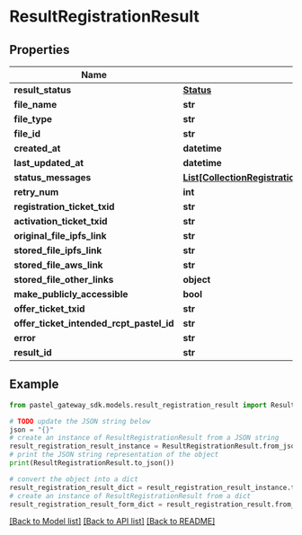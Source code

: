 # ResultRegistrationResult


## Properties

Name | Type | Description | Notes
------------ | ------------- | ------------- | -------------
**result_status** | [**Status**](Status.md) |  | 
**file_name** | **str** |  | [optional] 
**file_type** | **str** |  | [optional] 
**file_id** | **str** |  | [optional] 
**created_at** | **datetime** |  | [optional] 
**last_updated_at** | **datetime** |  | [optional] 
**status_messages** | [**List[CollectionRegistrationResultStatusMessagesInner]**](CollectionRegistrationResultStatusMessagesInner.md) |  | [optional] 
**retry_num** | **int** |  | [optional] 
**registration_ticket_txid** | **str** |  | [optional] 
**activation_ticket_txid** | **str** |  | [optional] 
**original_file_ipfs_link** | **str** |  | [optional] 
**stored_file_ipfs_link** | **str** |  | [optional] 
**stored_file_aws_link** | **str** |  | [optional] 
**stored_file_other_links** | **object** |  | [optional] 
**make_publicly_accessible** | **bool** |  | [optional] 
**offer_ticket_txid** | **str** |  | [optional] 
**offer_ticket_intended_rcpt_pastel_id** | **str** |  | [optional] 
**error** | **str** |  | [optional] 
**result_id** | **str** |  | [optional] 

## Example

```python
from pastel_gateway_sdk.models.result_registration_result import ResultRegistrationResult

# TODO update the JSON string below
json = "{}"
# create an instance of ResultRegistrationResult from a JSON string
result_registration_result_instance = ResultRegistrationResult.from_json(json)
# print the JSON string representation of the object
print(ResultRegistrationResult.to_json())

# convert the object into a dict
result_registration_result_dict = result_registration_result_instance.to_dict()
# create an instance of ResultRegistrationResult from a dict
result_registration_result_form_dict = result_registration_result.from_dict(result_registration_result_dict)
```
[[Back to Model list]](../README.md#documentation-for-models) [[Back to API list]](../README.md#documentation-for-api-endpoints) [[Back to README]](../README.md)


